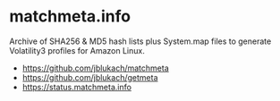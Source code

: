 # matchmeta.info

Archive of SHA256 & MD5 hash lists plus System.map files to generate Volatility3 profiles for Amazon Linux.

 - https://github.com/jblukach/matchmeta
 - https://github.com/jblukach/getmeta
 - https://status.matchmeta.info
